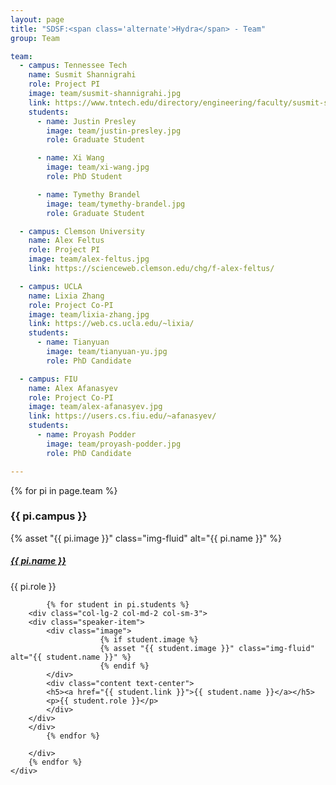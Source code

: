 ```yaml
---
layout: page
title: "SDSF:<span class='alternate'>Hydra</span> - Team"
group: Team

team:
  - campus: Tennessee Tech
    name: Susmit Shannigrahi
    role: Project PI
    image: team/susmit-shannigrahi.jpg
    link: https://www.tntech.edu/directory/engineering/faculty/susmit-shannigrahi.php
    students:
      - name: Justin Presley
        image: team/justin-presley.jpg
        role: Graduate Student

      - name: Xi Wang
        image: team/xi-wang.jpg
        role: PhD Student

      - name: Tymethy Brandel
        image: team/tymethy-brandel.jpg
        role: Graduate Student

  - campus: Clemson University
    name: Alex Feltus
    role: Project PI
    image: team/alex-feltus.jpg
    link: https://scienceweb.clemson.edu/chg/f-alex-feltus/

  - campus: UCLA
    name: Lixia Zhang
    role: Project Co-PI
    image: team/lixia-zhang.jpg
    link: https://web.cs.ucla.edu/~lixia/
    students:
      - name: Tianyuan
        image: team/tianyuan-yu.jpg
        role: PhD Candidate

  - campus: FIU
    name: Alex Afanasyev
    role: Project Co-PI
    image: team/alex-afanasyev.jpg
    link: https://users.cs.fiu.edu/~afanasyev/
    students:
      - name: Proyash Podder
        image: team/proyash-podder.jpg
        role: PhD Candidate

---
```


<section class="section speakers">
    <div class="container">
        {% for pi in page.team %}
	<div class="row">
            <h3>{{ pi.campus }}</h3>
	    <div class="col-lg-3 col-md-4 col-sm-6">
		<!-- PI -->
		<div class="speaker-item">
		    <div class="image">
                        {% asset "{{ pi.image }}" class="img-fluid" alt="{{ pi.name }}" %}
			<!-- <div class="primary-overlay">
                             <p>{{ pi.bio }}</p>
                             </div> -->
		    </div>
		    <div class="content text-center">
			<h5><a href="{{ pi.link }}">{{ pi.name }}</a></h5>
			<p>{{ pi.role }}</p>
		    </div>
		</div>
	    </div>

            {% for student in pi.students %}
	    <div class="col-lg-2 col-md-2 col-sm-3">
		<div class="speaker-item">
		    <div class="image">
                        {% if student.image %}
                        {% asset "{{ student.image }}" class="img-fluid" alt="{{ student.name }}" %}
                        {% endif %}
		    </div>
		    <div class="content text-center">
			<h5><a href="{{ student.link }}">{{ student.name }}</a></h5>
			<p>{{ student.role }}</p>
		    </div>
		</div>
	    </div>
            {% endfor %}

        </div>
        {% endfor %}
    </div>
</section>
